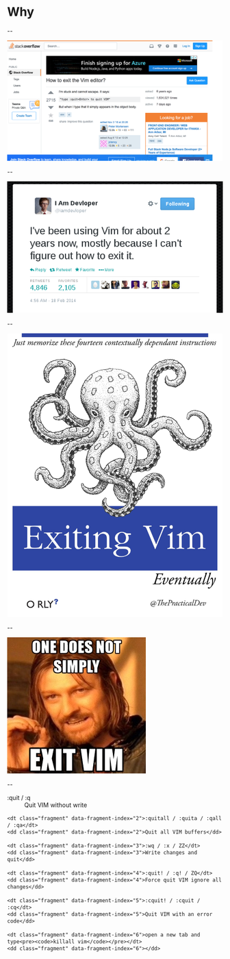 # Why

--

![Stackoverflow Question](resources/stackoverflowHow2ExitVim.png)<!-- .element: class="so-question" -->

--

![Exiting VIM tweet](resources/exitVimTweet.png)

--

![Exiting VIM boo](resources/exitVimBook.jpeg)<!-- .element style="max-width:25%;" -->

--

![Exiting VIM meme](resources/meme.jpeg)<!-- .element style="border:none;" -->

--

<dl>
    <dt class="fragment" data-fragment-index="1">:quit / :q</dt>
    <dd class="fragment" data-fragment-index="1">Quit VIM without write</dd>

    <dt class="fragment" data-fragment-index="2">:quitall / :quita / :qall / :qa</dt>
    <dd class="fragment" data-fragment-index="2">Quit all VIM buffers</dd>

    <dt class="fragment" data-fragment-index="3">:wq / :x / ZZ</dt>
    <dd class="fragment" data-fragment-index="3">Write changes and quit</dd>

    <dt class="fragment" data-fragment-index="4">:quit! / :q! / ZQ</dt>
    <dd class="fragment" data-fragment-index="4">Force quit VIM ignore all changes</dd>

    <dt class="fragment" data-fragment-index="5">:cquit! / :cquit / :cq</dt>
    <dd class="fragment" data-fragment-index="5">Quit VIM with an error code</dd>

    <dt class="fragment" data-fragment-index="6">open a new tab and type<pre><code>killall vim</code></pre></dt>
    <dd class="fragment" data-fragment-index="6"></dd>
</dl>
